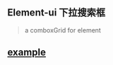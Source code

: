 ## Element-ui 下拉搜索框

> a comboxGrid for element

## [example](https://github.com/wbmins/blog/blob/master/code/vue/comboxGrid/demo.vue)
